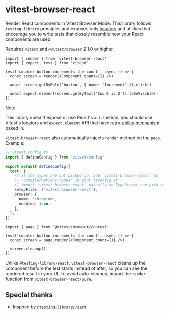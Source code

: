 # vitest-browser-react

Render React components in Vitest Browser Mode. This library follows `testing-library` principles and exposes only [locators](https://vitest.dev/guide/browser/locators) and utilities that encourage you to write tests that closely resemble how your React components are used.

Requires `vitest` and `@vitest/browser` 2.1.0 or higher.

```tsx
import { render } from 'vitest-browser-react'
import { expect, test } from 'vitest'

test('counter button increments the count', async () => {
  const screen = render(<Component count={1} />)

  await screen.getByRole('button', { name: 'Increment' }).click()

  await expect.element(screen.getByText('Count is 2')).toBeVisible()
})
```

> [!NOTE]
> This library doesn't expose or use React's `act`. Instead, you should use Vitest's locators and `expect.element` API that have [retry-ability mechanism](https://vitest.dev/guide/browser/assertion-api) baked in.

`vitest-browser-react` also automatically injects `render` method on the `page`. Example:

```ts
// vitest.config.ts
import { defineConfig } from 'vitest/config'

export default defineConfig({
  test: {
    // if the types are not picked up, add `vitest-browser-react` to
    // "compilerOptions.types" in your tsconfig or
    // import `vitest-browser-react` manually so TypeScript can pick it up
    setupFiles: ['vitest-browser-react'],
    browser: {
      name: 'chromium',
      enabled: true,
    },
  },
})
```

```tsx
import { page } from '@vitest/browser/context'

test('counter button increments the count', async () => {
  const screen = page.render(<Component count={1} />)

  screen.cleanup()
})
```

Unlike `@testing-library/react`, `vitest-browser-react` cleans up the component before the test starts instead of after, so you can see the rendered result in your UI. To avoid auto-cleanup, import the `render` function from `vitest-browser-react/pure`.

## Special thanks

- Inspired by [`@testing-library/react`](https://github.com/testing-library/react-testing-library)
